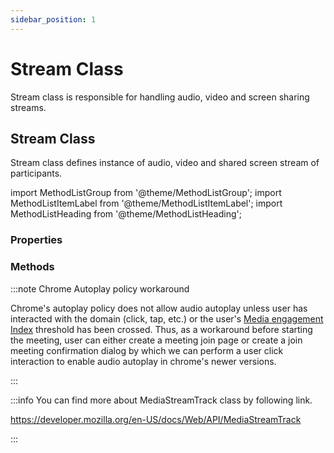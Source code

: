 ```yaml
---
sidebar_position: 1
---
```


# Stream Class

Stream class is responsible for handling audio, video and screen sharing streams.

## Stream Class

Stream class defines instance of audio, video and shared screen stream of participants.

import MethodListGroup from '@theme/MethodListGroup';
import MethodListItemLabel from '@theme/MethodListItemLabel';
import MethodListHeading from '@theme/MethodListHeading';

### Properties

<MethodListGroup>
  <MethodListItemLabel name="__properties" >
    <MethodListGroup>
      <MethodListHeading heading="Properties" />
      <MethodListItemLabel name="id" type={"string"} />
      <MethodListItemLabel name="kind" type={"string"} />
      <MethodListItemLabel name="codec" type={"string"} />
      <MethodListItemLabel name="track"  type={"MediaStreamTrack"}  />
    </MethodListGroup>
  </MethodListItemLabel>
</MethodListGroup>

### Methods

<MethodListGroup>
  <MethodListItemLabel name="__methods" >
    <MethodListGroup>
      <MethodListHeading heading="Methods" />
      <MethodListItemLabel name="pause()"  type={"undefined"} />
      <MethodListItemLabel name="resume()"  type={"undefined"} />
    </MethodListGroup>
  </MethodListItemLabel>
</MethodListGroup>

:::note Chrome Autoplay policy workaround

Chrome's autoplay policy does not allow audio autoplay unless user has interacted with the domain (click, tap, etc.) or the user's <a href="https://developers.google.com/web/updates/2017/09/autoplay-policy-changes#mei">Media engagement Index</a> threshold has been crossed. Thus, as a workaround before starting the meeting, user can either create a meeting join page or create a join meeting confirmation dialog by which we can perform a user click interaction to enable audio autoplay in chrome's newer versions.

:::

:::info You can find more about MediaStreamTrack class by following link.

<a href="https://developer.mozilla.org/en-US/docs/Web/API/MediaStreamTrack">https://developer.mozilla.org/en-US/docs/Web/API/MediaStreamTrack</a>

:::
